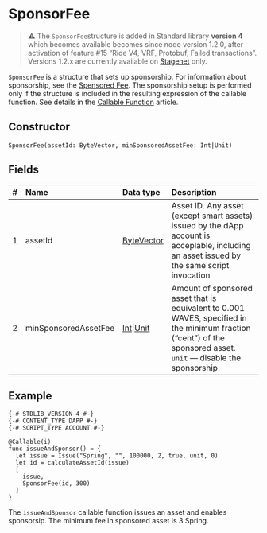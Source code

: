 # SponsorFee

> :warning: The `SponsorFee`structure is added in Standard library **version 4** which becomes available becomes since node version 1.2.0, after activation of feature #15 “Ride V4, VRF, Protobuf, Failed transactions”. Versions 1.2.x are currently available on [Stagenet](/en/blockchain/blockchain-network/stage-network) only.

`SponsorFee` is a structure that sets up sponsorship. For information about sponsorship, see the [Spensored Fee](/en/blockchain/waves-protocol/sponsored-fee). The sponsorship setup is performed only if the structure is included in the resulting expression of the callable function. See details in the [Callable Function](/eb/ride/functions/callable-function) article.

## Constructor

```ride
SponsorFee(assetId: ByteVector, minSponsoredAssetFee: Int|Unit)
```

## Fields

| # | Name | Data type | Description |
| :--- | :--- | :--- | :--- |
| 1 | assetId | [ByteVector](/en/ride/data-types/byte-vector) | Asset ID. Any asset (except smart assets) issued by the dApp account is acceplable, including an asset issued by the same script invocation |
| 2 | minSponsoredAssetFee | [Int](/en/ride/data-types/int)&#124;[Unit](/en/ride/data-types/unit) | Amount of sponsored asset that is equivalent to 0.001 WAVES, specified in the minimum fraction (“cent”) of the sponsored asset.<br>`unit` — disable the sponsorship |

## Example

```
{-# STDLIB_VERSION 4 #-}
{-# CONTENT_TYPE DAPP #-}
{-# SCRIPT_TYPE ACCOUNT #-}
  
@Callable(i)
func issueAndSponsor() = {
  let issue = Issue("Spring", "", 100000, 2, true, unit, 0)
  let id = calculateAssetId(issue)
  [
    issue,
    SponsorFee(id, 300)
  ]
}
```

The `issueAndSponsor` callable function issues an asset and enables sponsorsip. The minimum fee in sponsored asset is 3 Spring.
